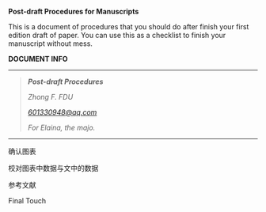 **Post-draft Procedures for Manuscripts**

This is a document of procedures that you should do after finish your first edition draft of paper. You can use this as a checklist to finish your manuscript without mess. 

**DOCUMENT INFO**

------

> ***Post-draft Procedures***
>
> *Zhong F.    FDU*
>
> *601330948@qq.com*
>
> *For Elaina, the majo.*

------

确认图表



校对图表中数据与文中的数据





参考文献



Final Touch

